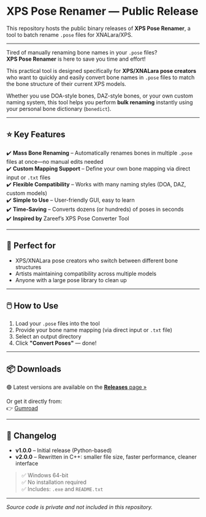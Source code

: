 # XPS Pose Renamer — Public Release

This repository hosts the public binary releases of **XPS Pose Renamer**, a tool to batch rename `.pose` files for XNALara/XPS.

---

Tired of manually renaming bone names in your `.pose` files?  
**XPS Pose Renamer** is here to save you time and effort!

This practical tool is designed specifically for **XPS/XNALara pose creators** who want to quickly and easily convert bone names in `.pose` files to match the bone structure of their current XPS models.

Whether you use DOA-style bones, DAZ-style bones, or your own custom naming system, this tool helps you perform **bulk renaming** instantly using your personal bone dictionary (`bonedict`).

---

## ⭐ Key Features

✔️ **Mass Bone Renaming** – Automatically renames bones in multiple `.pose` files at once—no manual edits needed  
✔️ **Custom Mapping Support** – Define your own bone mapping via direct input or `.txt` files  
✔️ **Flexible Compatibility** – Works with many naming styles (DOA, DAZ, custom models)  
✔️ **Simple to Use** – User-friendly GUI, easy to learn  
✔️ **Time-Saving** – Converts dozens (or hundreds) of poses in seconds  
✔️ **Inspired by** Zareef’s XPS Pose Converter Tool  

---

## 🎯 Perfect for

- XPS/XNALara pose creators who switch between different bone structures  
- Artists maintaining compatibility across multiple models  
- Anyone with a large pose library to clean up  

---

## 🖱️ How to Use

1. Load your `.pose` files into the tool  
2. Provide your bone name mapping (via direct input or `.txt` file)  
3. Select an output directory  
4. Click **"Convert Poses"** — done!

---

## 📦 Downloads

🟢 Latest versions are available on the [**Releases** page »](https://github.com/hanshelia/xps-pose-renamer-releases/releases)

Or get it directly from:  
👉 [Gumroad](https://hanshelia.gumroad.com/l/ealdcz)

---

## 📝 Changelog

- **v1.0.0** – Initial release (Python-based)  
- **v2.0.0** – Rewritten in C++: smaller file size, faster performance, cleaner interface

> ✅ Windows 64-bit  
> ✅ No installation required  
> ✅ Includes: `.exe` and `README.txt`

---

_Source code is private and not included in this repository._
